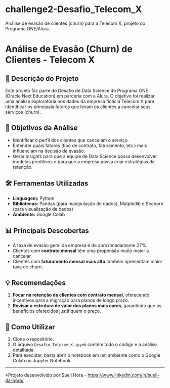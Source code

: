 # challenge2-Desafio_Telecom_X
Análise de evasão de clientes (churn) para a Telecom X, projeto do Programa ONE/Alura.
# Análise de Evasão (Churn) de Clientes - Telecom X

## 📝 Descrição do Projeto
Este projeto faz parte do Desafio de Data Science do Programa ONE (Oracle Next Education) em parceria com a Alura. O objetivo foi realizar uma análise exploratória nos dados da empresa fictícia Telecom X para identificar os principais fatores que levam os clientes a cancelar seus serviços (churn).

## 🚀 Objetivos da Análise
- Identificar o perfil dos clientes que cancelam o serviço.
- Entender quais fatores (tipo de contrato, faturamento, etc.) mais influenciam na decisão de evasão.
- Gerar insights para que a equipe de Data Science possa desenvolver modelos preditivos e para que a empresa possa criar estratégias de retenção.

## 🛠️ Ferramentas Utilizadas
- **Linguagem:** Python
- **Bibliotecas:** Pandas (para manipulação de dados), Matplotlib e Seaborn (para visualização de dados)
- **Ambiente:** Google Colab

## 📊 Principais Descobertas
- A taxa de evasão geral da empresa é de aproximadamente 27%.
- Clientes com **contrato mensal** têm uma propensão muito maior a cancelar.
- Clientes com **faturamento mensal mais alto** também apresentam maior taxa de churn.

## 💡 Recomendações
1.  **Focar na retenção de clientes com contrato mensal**, oferecendo incentivos para a migração para planos de longo prazo.
2.  **Revisar a estrutura de valor dos planos mais caros**, garantindo que os benefícios oferecidos justifiquem o preço.

## 📁 Como Utilizar
1. Clone o repositório.
2. O arquivo `Desafio_Telecom_X.ipynb` contém todo o código e a análise detalhada.
3. Para executar, basta abrir o notebook em um ambiente como o Google Colab ou Jupyter Notebook.

---
*Projeto desenvolvido por Sueli Hora - https://www.linkedin.com/in/sueli-da-hora/
